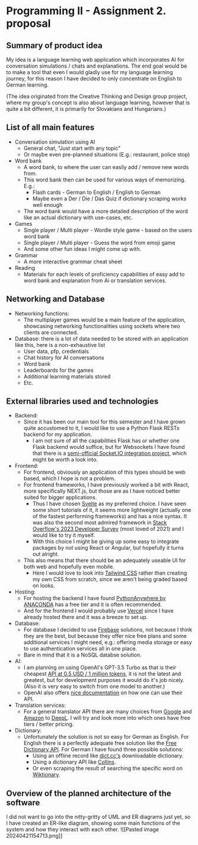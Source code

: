 # Programming II - Assignment 2. proposal

## Summary of product idea

My idea is a language learning web application which incorporates AI for conversation simulations / chats and explanations. The end goal would be to make a tool that even I would gladly use for my language learning journey, for this reason I have decided to only concentrate on English to German learning.

(The idea originated from the Creative Thinking and Design group project, where my group's concept is also about language learning, however that is quite a bit different, it is primarily for Slovakians and Hungarians.)

## List of all main features

- Conversation simulation using AI
	- General chat, "Just start with any topic"
	- Or maybe even pre-planned situations (E.g.: restaurant, police stop)
- Word bank
	- A word bank, to where the user can easily add / remove new words from.
	- This word bank then can be used for various ways of memorizing. E.g.:
		- Flash cards - German to English / English to German
		- Maybe even a Der / Die / Das Quiz if dictionary scraping works well enough
	- The word bank would have a more detailed description of the word like an actual dictionary with use-cases, etc.
- Games
	- Single player / Multi player - Wordle style game - based on the users word bank
	- Single player / Multi player - Guess the word from emoji game
	- And some other fun ideas I might come up with.
- Grammar
	- A more interactive grammar cheat sheet
- Reading 
	- Materials for each levels of proficiency capabilities of easy add to word bank and explanation from Ai or translation services.
	
## Networking and Database

- Networking functions:
	- The multiplayer games would be a main feature of the application, showcasing networking functionalities using sockets where two clients are connected.
- Database: there is a lot of data needed to be stored with an application like this, here is a non-exhaustive list
	- User data, pfp, credentials
	- Chat history for AI conversations
	- Word bank
	- Leaderboards for the games
	- Additional learning materials stored
	- Etc.

## External libraries used and technologies

- Backend:
	- Since it has been our main tool for this semester and I have grown quite accustomed to it, I would like to use a Python Flask RESTx backend for my application.
		- I am not sure of all the capabilities Flask has or whether one Flask backend would suffice, but for Websockets I have found that there is a [semi-official Socket.IO integration project](https://github.com/miguelgrinberg/Flask-SocketIO), which might be worth a look into.
- Frontend:
	- For frontend, obviously an application of this types should be web based, which I hope is not a problem.
	- For frontend frameworks, I have previously worked a bit with React, more specifically NEXT.js, but those are as I have noticed better suited for bigger applications.
		- Thus I have chosen [Svelte](https://svelte.dev/) as my preferred choice. I have seen some short tutorials of it, it seems more lightweight (actually one of the fastest performing frameworks) and has a nice syntax. It was also the second most admired framework in [Stack Overflow's 2023 Developer Survey](https://survey.stackoverflow.co/2023/#section-admired-and-desired-web-frameworks-and-technologies)  (most loved of 2021) and I would like to try it myself.
		- With this choice I might be giving up some easy to integrate packages by not using React or Angular, but hopefully it turns out alright.
	- This also means that there should be an adequately useable UI for both web and hopefully even mobile.
		- Here I would love to look into [Tailwind CSS](https://tailwindcss.com/) rather than creating my own CSS from scratch, since we aren't being graded based on looks.
- Hosting:
	- For hosting the backend I have found [PythonAnywhere by ANACONDA](https://www.pythonanywhere.com/) has a free tier and it is often recommended.
	- And for the frontend I would probably use [Vercel](https://vercel.com/) since I have already hosted there and it was a breeze to set up.
- Database:
	- For database I decided to use [Firebase](https://firebase.google.com/) solutions, not because I think they are the best, but because they offer nice free plans and some additional services I might need, e.g.: offering media storage or easy to use authentication services all in one place.
	- Bare in mind that it is a NoSQL databse solution.
- AI:
	- I am planning on using OpenAI's GPT-3.5 Turbo as that is their cheapest [API at 0.5 USD / 1 million tokens](https://openai.com/pricing), it is not the latest and greatest, but for development purposes it would do it's job nicely. (Also it is very easy to switch from one model to another.)
	- OpenAI also offers [nice documentation](https://platform.openai.com/docs/api-reference/introduction) on how one can use their API.
- Translation services:
	- For a general translator API there are many choices from [Google](https://cloud.google.com/translate/docs/reference/rest) and [Amazon](https://aws.amazon.com/translate/) to [DeepL](https://developers.deepl.com/docs). I will try and look more into which ones have free tiers / better pricing.
- Dictionary:
	- Unfortunately the solution is not so easy for German as English. For English there is a perfectly adequate free solution like the [Free Dictionary API](https://dictionaryapi.dev/). For German I have found three possible solutions:
		- Using an offline record like [dict.cc's](https://www.dict.cc/) downloadable dictionary.
		- Using a dictionary API like [Collins](https://www.collinsdictionary.com/de/collins-api).
		- Or even scraping the result of searching the specific word on [Wiktionary](https://www.wiktionary.org/).

## Overview of the planned architecture of the software

I did not want to go into the nitty-gritty of UML and ER diagrams just yet, so I have created an ER-like diagram, showing some main functions of the system and how they interact with each other.
![[Pasted image 20240421154713.png]]
